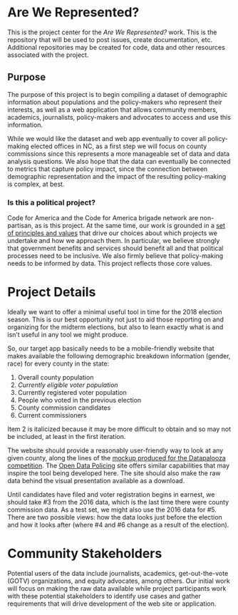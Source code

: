 # Are We Represented?
This is the project center for the _Are We Represented?_ work. This is the repository that will be used to post issues, create documentation, etc. Additional repositories may be created for code, data and other resources associated with the project.

## Purpose 

The purpose of this project is to begin compiling a dataset of demographic information about populations and the policy-makers who represent their interests, as well as a web application that allows community members, academics, journalists, policy-makers and advocates to access and use this information.

While we would like the dataset and web app eventually to cover all policy-making elected offices in NC, as a first step we will focus on county commissions since this represents a more manageable set of data and data analysis questions. We also hope that the data can eventually be connected to metrics that capture policy impact, since the connection between demographic representation and the impact of the resulting policy-making is complex, at best.

### Is this a political project?

Code for America and the Code for America brigade network are non-partisan, as is this project. At the same time, our work is grounded in a [set of principles and values](https://www.codeforamerica.org/how/values) that drive our choices about which projects we undertake and how we approach them. In particular, we believe strongly that government benefits and services should benefit all and that political processes need to be inclusive. We also firmly believe that policy-making needs to be informed by data. This project reflects those core values.

# Project Details

Ideally we want to offer a minimal useful tool in time for the 2018 election season. This is our best opportunity not just to aid those reporting on and organizing for the midterm elections, but also to learn exactly what is and isn’t useful in any tool we might produce.

So, our target app basically needs to be a mobile-friendly website that makes available the following demographic breakdown information (gender, race) for every county in the state:

1. Overall county population
2. _Currently eligible voter population_
3. Currently registered voter population
4. People who voted in the previous election
5. County commission candidates
6. Current commissioners

Item 2 is italicized because it may be more difficult to obtain and so may not be included, at least in the first iteration.

The website should provide a reasonably user-friendly way to look at any given county, along the lines of the [mockup produced for the Datapalooza competition](https://ppbsvv.axshare.com/#g=1&p=home). The [Open Data Policing](https://opendatapolicing.com/) site offers similar capabilities that may inspire the tool being developed here. The site should also make the raw data behind the visual presentation available as a download.

Until candidates have filed and voter registration begins in earnest, we should take #3 from the 2016 data, which is the last time there were county commission data. As a test set, we might also use the 2016 data for #5. There are two possible views: how the data looks just before the election and how it looks after (where #4 and #6 change as a result of the election).

# Community Stakeholders

Potential users of the data include journalists, academics, get-out-the-vote (GOTV) organizations, and equity advocates, among others. Our initial work will focus on making the raw data available while project participants work with these potential stakeholders to identify use cases and gather requirements that will drive development of the web site or application.
